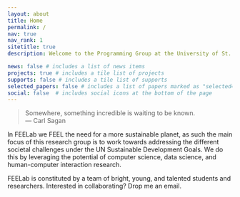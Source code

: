 ```yaml
---
layout: about
title: Home
permalink: /
nav: true
nav_rank: 1
sitetitle: true
description: Welcome to the Programming Group at the University of St. Gallen and at the Technical University of Darmstadt. Team. Projects. Support.

news: false # includes a list of news items
projects: true # includes a tile list of projects
supports: false # includes a tile list of supports
selected_papers: false # includes a list of papers marked as "selected={true}"
social: false  # includes social icons at the bottom of the page
---
```


> <i class="fas fa-quote-left"></i>
> Somewhere, something incredible is waiting to be known.
> <i class="fas fa-quote-right"></i><br />
> — Carl Sagan

In FEELab we FEEL the need for a more sustainable planet, as such the main focus of this research group is to work towards addressing the different societal challenges under the UN Sustainable Development Goals. We do this by leveraging the potential of computer science, data science, and human-computer interaction research.

FEELab is constituted by a team of bright, young, and talented students and researchers. Interested in collaborating? Drop me an email.

